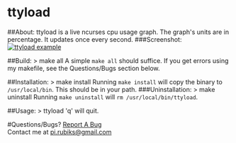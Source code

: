 ttyload
======

##About:
ttyload is a live ncurses cpu usage graph.
The graph's units are in percentage.
It updates once every second.
###Screenshot:
<a href="https://raw.github.com/rigel314/ttyload/master/images/ttyloadCrop.png">![ttyload example](https://raw.github.com/rigel314/ttyload/master/images/ttyloadCropSmall.png)</a>

##Build:
	> make all
A simple `make all` should suffice.  If you get errors using my makefile, see the Questions/Bugs section below.

##Installation:
	> make install
Running `make install` will copy the binary to `/usr/local/bin`.  This should be in your path.
###Uninstallation:
	> make uninstall
Running `make uninstall` will `rm /usr/local/bin/ttyload`.

##Usage:
	> ttyload
'q' will quit.

#Questions/Bugs?
[Report A Bug](https://github.com/rigel314/ttyload/issues)<br />
Contact me at <pi.rubiks@gmail.com>
